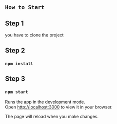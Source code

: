 ## `How to Start`
## Step 1
you have to clone the project 

## Step 2
### `npm install`

## Step 3
### `npm start`
Runs the app in the development mode.\
Open [http://localhost:3000](http://localhost:3000) to view it in your browser.

The page will reload when you make changes.










